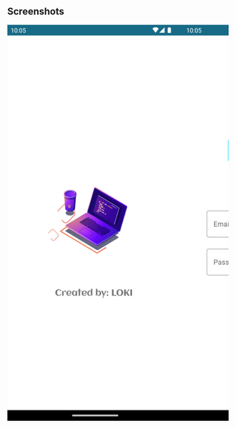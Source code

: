 ## Screenshots
<pre>
<img src="https://github.com/KotlinWithLoki/ToDoApp/blob/master/TodoApp_images/1.jpg" alt="ss-movie-home" width="400" height="900" /><img src="https://github.com/KotlinWithLoki/ToDoApp/blob/master/TodoApp_images/2.jpg" alt="ss-movie-list" width="400" height="900" /><img src="https://github.com/KotlinWithLoki/ToDoApp/blob/master/TodoApp_images/3.jpg" alt="ss-new-movie-detail" width="400" height="900" /><img src="https://github.com/KotlinWithLoki/ToDoApp/blob/master/TodoApp_images/4.jpg" alt="ss-movie-detail" width="400" height="900" /><img src="https://github.com/KotlinWithLoki/ToDoApp/blob/master/TodoApp_images/5.jpg" alt="ss-movie-detail" width="461" height="900" /><img src="https://github.com/KotlinWithLoki/ToDoApp/blob/master/TodoApp_images/6.jpg" alt="ss-movie-detail" width="400" height="900" /><img src="https://github.com/KotlinWithLoki/ToDoApp/blob/master/TodoApp_images/7.jpg" alt="ss-movie-detail" width="400" height="900" />
</pre>
